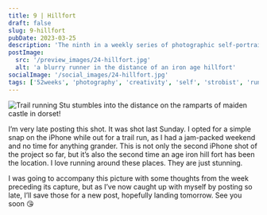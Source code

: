 ```yaml
---
title: 9 | Hillfort
draft: false
slug: 9-hillfort
pubDate: 2023-03-25
description: 'The ninth in a weekly series of photographic self-portraits of Stuart Mackenzie. This weeks photo land extremely late and was taken whilst our on the run'
postImage:
  src: '/preview_images/24-hillfort.jpg'
  alt: 'a blurry runner in the distance of an iron age hillfort'
socialImage: '/social_images/24-hillfort.jpg'
tags: ['52weeks', 'photography', 'creativity', 'self', 'strobist', 'running']
---
```


![Trail running Stu stumbles into the distance on the ramparts of maiden castle in dorset!](../post_images/52weeks/52_2023_9_FULL.jpg)

I’m very late posting this shot. It was shot last Sunday. I opted for a simple snap on the iPhone while out for a trail run, as I had a jam-packed weekend and no time for anything grander. This is not only the second iPhone shot of the project so far, but it’s also the second time an age iron hill fort has been the location. I love running around these places. They are just stunning.

I was going to accompany this picture with some thoughts from the week preceding its capture, but as I’ve now caught up with myself by posting so late, I’ll save those for a new post, hopefully landing tomorrow. See you soon 😘
